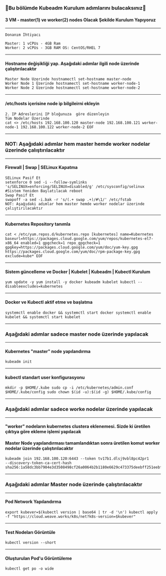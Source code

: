 ### 📗Bu bölümde Kubeadm Kurulum adımlarını bulacaksınız📗

#### 3 VM - master(1) ve worker(2) nodes Olacak Şekilde Kurulum Yapıyoruz
***
```
Donanım İhtiyacı

Master: 1 vCPUs - 4GB Ram
Worker: 2 vCPUs - 3GB RAM OS: CentOS/RHEL 7
```
***
#### Hostname değişikliği yap. Aşağıdaki adımlar ilgili node üzerinde çalıştırılacaktır
```
Master Node Üzerinde hostnamectl set-hostname master-node
Worker Node 1 Üzerinde hostnamectl set-hostname worker-node-1
Worker Node 2 Üzerinde hostnamectl set-hostname worker-node-2
```
***
#### /etc/hosts içerisine node ip bilgileirni ekleyin
```
2. IP Adreslerini IP bloğunuza  göre düzenleyin
Tüm Nodelar Üzerinde
cat <> /etc/hosts 192.168.100.120 master-node 192.168.100.121 worker-node-1 192.168.100.122 worker-node-2 EOF
```
***
### NOT: Aşağıdaki adımlar hem master hemde worker nodelar üzerinde  çalıştırılacaktır
***
####  Firewall | Swap | SELinux Kapatma
```
SELinux Pasif Et
setenforce 0 sed -i --follow-symlinks 's/SELINUX=enforcing/SELINUX=disabled/g' /etc/sysconfig/selinux
#Sistem Yeniden Başlatılacak reboot
Swap Pasif Et
swapoff -a sed -i.bak -r 's/(.+ swap .+)/#\1/' /etc/fstab
NOT: Aşağıdaki adımlar hem master hemde worker nodelar üzerinde çalıştırılacaktır
```
***
#### Kubernetes Repository tanımla
```
cat < /etc/yum.repos.d/kubernetes.repo [kubernetes] name=Kubernetes baseurl=https://packages.cloud.google.com/yum/repos/kubernetes-el7-x86_64 enabled=1 gpgcheck=1 repo_gpgcheck=1 gpgkey=https://packages.cloud.google.com/yum/doc/yum-key.gpg https://packages.cloud.google.com/yum/doc/rpm-package-key.gpg exclude=kube* EOF
```
***
#### Sistem güncelleme ve Docker | Kubelet | Kubeadm | Kubectl Kurulum
```
yum update -y yum install -y docker kubeadm kubelet kubectl --disableexcludes=kubernetes
```
***
#### Docker ve Kubectl aktif etme ve başlatma
```
systemctl enable docker && systemctl start docker systemctl enable kubelet && systemctl start kubelet
```
***
### Aşağıdaki adımlar sadece master node üzerinde yapılacak
***
#### Kubernetes "master" node yapılandırma
```
kubeadm init
```
***
#### kubectl standart user konfigurasyonu
```
mkdir -p $HOME/.kube sudo cp -i /etc/kubernetes/admin.conf
$HOME/.kube/config sudo chown $(id -u):$(id -g) $HOME/.kube/config
```
***
### Aşağıdaki adımlar sadece worke nodelar üzerinde yapılacak
***
#### "worker" nodeların kubernetes clustera eklenemesi. Sizde ki üretilen çıktıya göre ekleme işlemi yapılacak
####  Master Node yapılandırması tamamlandıktan sonra üretilen komut worker nodelar üzerinde çalıştırılacaktır
```
kubeadm join 192.168.100.120:6443 --token tv17b1.dlsj9vbl8pc42pr1
--discovery-token-ca-cert-hash sha256:1a58dc3bb7904e3d3508498cf26a0064b2b1180e6629c473375deebff251eebf
```
***
### Aşağıdaki adımlar Master node üzerinde çalıştırılacaktır
***
#### Pod Network Yapılandırma
```
export kubever=$(kubectl version | base64 | tr -d '\n') kubectl apply -f "https://cloud.weave.works/k8s/net?k8s-version=$kubever"
```
***
#### Test Nodeları Görüntüle
```
kubectl version --short
```
***
#### Oluşturulan Pod'u Görüntüleme
```
kubectl get po -o wide
```
